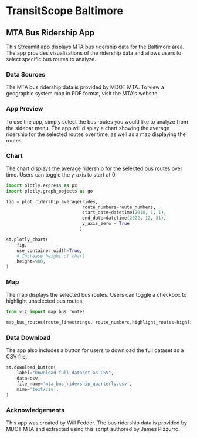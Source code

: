 # TransitScope Baltimore
## MTA Bus Ridership App

This [Streamlit app]([url](https://transitscope-baltimore.streamlit.app/)) displays MTA bus ridership data for the Baltimore area. The app provides visualizations of the ridership data and allows users to select specific bus routes to analyze.

### Data Sources

The MTA bus ridership data is provided by MDOT MTA. To view a geographic system map in PDF format, visit the MTA's website.

### App Preview

To use the app, simply select the bus routes you would like to analyze from the sidebar menu. The app will display a chart showing the average ridership for the selected routes over time, as well as a map displaying the routes.

### Chart

The chart displays the average ridership for the selected bus routes over time. Users can toggle the y-axis to start at 0.


```python
import plotly.express as px
import plotly.graph_objects as go

fig = plot_ridership_average(rides, 
                             route_numbers=route_numbers, 
                             start_date=datetime(2018, 1, 1), 
                             end_date=datetime(2022, 12, 31), 
                             y_axis_zero = True
                            )

st.plotly_chart(
    fig, 
    use_container_width=True,
    # Increase height of chart
    height=900,
)
```
### Map

The map displays the selected bus routes. Users can toggle a checkbox to highlight unselected bus routes.


```python
from viz import map_bus_routes

map_bus_routes(route_linestrings, route_numbers,highlight_routes=highlight_routes)
```
### Data Download

The app also includes a button for users to download the full dataset as a CSV file.


```python
st.download_button(
    label="Download full dataset as CSV",
    data=csv,
    file_name='mta_bus_ridership_quarterly.csv',
    mime='text/csv',
)
```

### Acknowledgements

This app was created by Will Fedder. The bus ridership data is provided by MDOT MTA and extracted using this script authored by James Pizzurro.
